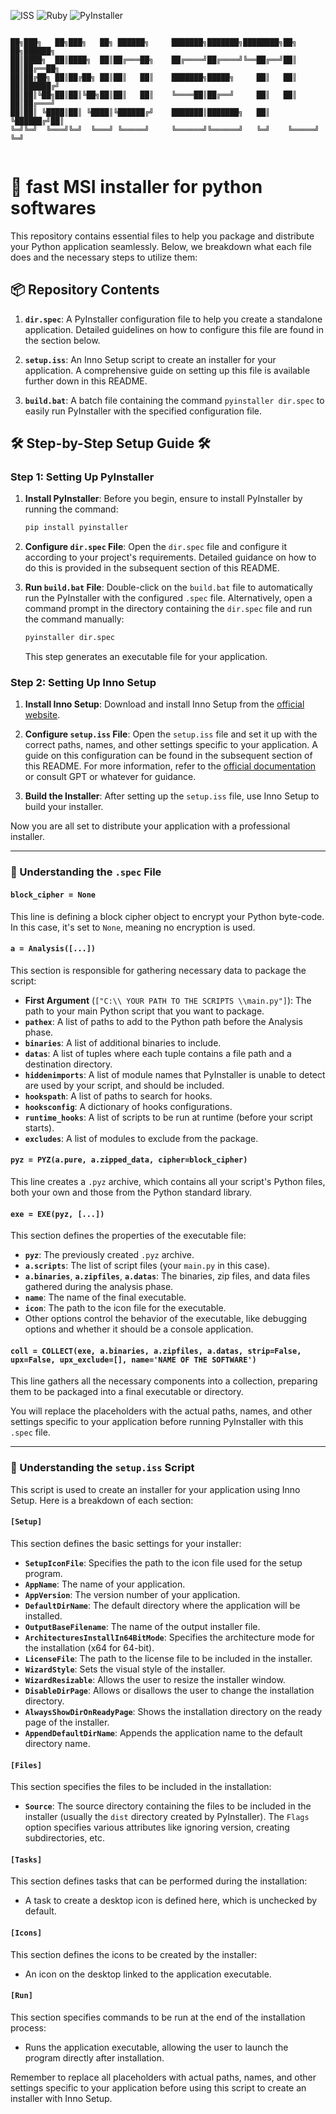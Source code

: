 ![ISS](https://img.shields.io/badge/Inno_Setup-blue)
![Ruby](https://img.shields.io/badge/Ruby-red)
![PyInstaller](https://img.shields.io/badge/PyInstaller-orange)

```

██╗███╗   ██╗███╗   ██╗ ██████╗     ███████╗███████╗████████╗██╗   ██╗██████╗ 
██║████╗  ██║████╗  ██║██╔═══██╗    ██╔════╝██╔════╝╚══██╔══╝██║   ██║██╔══██╗
██║██╔██╗ ██║██╔██╗ ██║██║   ██║    ███████╗█████╗     ██║   ██║   ██║██████╔╝
██║██║╚██╗██║██║╚██╗██║██║   ██║    ╚════██║██╔══╝     ██║   ██║   ██║██╔═══╝ 
██║██║ ╚████║██║ ╚████║╚██████╔╝    ███████║███████╗   ██║   ╚██████╔╝██║     
╚═╝╚═╝  ╚═══╝╚═╝  ╚═══╝ ╚═════╝     ╚══════╝╚══════╝   ╚═╝    ╚═════╝ ╚═╝     
                                                                              
```

# 🚀 fast MSI installer for python softwares

This repository contains essential files to help you package and distribute your Python application seamlessly. Below, we breakdown what each file does and the necessary steps to utilize them:

## 📦 Repository Contents

1. **`dir.spec`**: A PyInstaller configuration file to help you create a standalone application. Detailed guidelines on how to configure this file are found in the section below.
   
2. **`setup.iss`**: An Inno Setup script to create an installer for your application. A comprehensive guide on setting up this file is available further down in this README.
   
3. **`build.bat`**: A batch file containing the command `pyinstaller dir.spec` to easily run PyInstaller with the specified configuration file.

## 🛠  Step-by-Step Setup Guide 🛠 

### Step 1: Setting Up PyInstaller

1. **Install PyInstaller**: Before you begin, ensure to install PyInstaller by running the command:

   ```bash
   pip install pyinstaller
   ```

2. **Configure `dir.spec` File**: Open the `dir.spec` file and configure it according to your project's requirements. Detailed guidance on how to do this is provided in the subsequent section of this README.

3. **Run `build.bat` File**: Double-click on the `build.bat` file to automatically run the PyInstaller with the configured `.spec` file. Alternatively, open a command prompt in the directory containing the `dir.spec` file and run the command manually:

   ```bash
   pyinstaller dir.spec
   ```

   This step generates an executable file for your application.

### Step 2: Setting Up Inno Setup

1. **Install Inno Setup**: Download and install Inno Setup from the [official website](https://jrsoftware.org/isdl.php).

2. **Configure `setup.iss` File**: Open the `setup.iss` file and set it up with the correct paths, names, and other settings specific to your application. A guide on this configuration can be found in the subsequent section of this README. For more information, refer to the [official documentation](https://jrsoftware.org/ishelp/) or consult GPT or whatever for guidance.

3. **Build the Installer**: After setting up the `setup.iss` file, use Inno Setup to build your installer.

Now you are all set to distribute your application with a professional installer.

---


### 💎 Understanding the `.spec` File

#### `block_cipher = None`

This line is defining a block cipher object to encrypt your Python byte-code. In this case, it's set to `None`, meaning no encryption is used.

#### `a = Analysis([...])`

This section is responsible for gathering necessary data to package the script:

- **First Argument** (`["C:\\ YOUR PATH TO THE SCRIPTS \\main.py"]`): The path to your main Python script that you want to package.
- **`pathex`**: A list of paths to add to the Python path before the Analysis phase.
- **`binaries`**: A list of additional binaries to include.
- **`datas`**: A list of tuples where each tuple contains a file path and a destination directory.
- **`hiddenimports`**: A list of module names that PyInstaller is unable to detect are used by your script, and should be included.
- **`hookspath`**: A list of paths to search for hooks.
- **`hooksconfig`**: A dictionary of hooks configurations.
- **`runtime_hooks`**: A list of scripts to be run at runtime (before your script starts).
- **`excludes`**: A list of modules to exclude from the package.

#### `pyz = PYZ(a.pure, a.zipped_data, cipher=block_cipher)`

This line creates a `.pyz` archive, which contains all your script's Python files, both your own and those from the Python standard library.

#### `exe = EXE(pyz, [...])`

This section defines the properties of the executable file:

- **`pyz`**: The previously created `.pyz` archive.
- **`a.scripts`**: The list of script files (your `main.py` in this case).
- **`a.binaries`**, **`a.zipfiles`**, **`a.datas`**: The binaries, zip files, and data files gathered during the analysis phase.
- **`name`**: The name of the final executable.
- **`icon`**: The path to the icon file for the executable.
- Other options control the behavior of the executable, like debugging options and whether it should be a console application.

#### `coll = COLLECT(exe, a.binaries, a.zipfiles, a.datas, strip=False, upx=False, upx_exclude=[], name='NAME OF THE SOFTWARE')`

This line gathers all the necessary components into a collection, preparing them to be packaged into a final executable or directory.

You will replace the placeholders with the actual paths, names, and other settings specific to your application before running PyInstaller with this `.spec` file.


---

### 🔧 Understanding the `setup.iss` Script

This script is used to create an installer for your application using Inno Setup. Here is a breakdown of each section:

#### `[Setup]`

This section defines the basic settings for your installer:

- **`SetupIconFile`**: Specifies the path to the icon file used for the setup program.
- **`AppName`**: The name of your application.
- **`AppVersion`**: The version number of your application.
- **`DefaultDirName`**: The default directory where the application will be installed.
- **`OutputBaseFilename`**: The name of the output installer file.
- **`ArchitecturesInstallIn64BitMode`**: Specifies the architecture mode for the installation (x64 for 64-bit).
- **`LicenseFile`**: The path to the license file to be included in the installer.
- **`WizardStyle`**: Sets the visual style of the installer.
- **`WizardResizable`**: Allows the user to resize the installer window.
- **`DisableDirPage`**: Allows or disallows the user to change the installation directory.
- **`AlwaysShowDirOnReadyPage`**: Shows the installation directory on the ready page of the installer.
- **`AppendDefaultDirName`**: Appends the application name to the default directory name.

#### `[Files]`

This section specifies the files to be included in the installation:

- **`Source`**: The source directory containing the files to be included in the installer (usually the `dist` directory created by PyInstaller). The `Flags` option specifies various attributes like ignoring version, creating subdirectories, etc.

#### `[Tasks]`

This section defines tasks that can be performed during the installation:

- A task to create a desktop icon is defined here, which is unchecked by default.

#### `[Icons]`

This section defines the icons to be created by the installer:

- An icon on the desktop linked to the application executable.

#### `[Run]`

This section specifies commands to be run at the end of the installation process:

- Runs the application executable, allowing the user to launch the program directly after installation.

Remember to replace all placeholders with actual paths, names, and other settings specific to your application before using this script to create an installer with Inno Setup.


